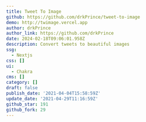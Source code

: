 ```yaml
---
title: Tweet To Image
github: https://github.com/drkPrince/tweet-to-image
demo: http://twimage.vercel.app
author: drkPrince
author_link: https://github.com/drkPrince
date: 2024-02-18T09:06:01.958Z
description: Convert tweets to beautiful images
ssg:
  - Nextjs
css: []
ui:
  - Chakra
cms: []
category: []
draft: false
publish_date: '2021-04-04T15:58:59Z'
update_date: '2021-04-29T11:16:59Z'
github_star: 191
github_fork: 29
---
```

